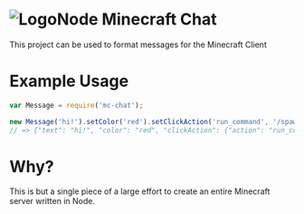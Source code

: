 ![Logo](http://i.imgur.com/Mba0WHy.png)Node Minecraft Chat
===
This project can be used to format messages for the Minecraft Client

Example Usage
===

```javascript
var Message = require('mc-chat');

new Message('hi!').setColor('red').setClickAction('run_command', '/spawn').json();
// => {"text": "hi!", "color": "red", "clickAction": {"action": "run_command", "value": "/spawn"}}
```

Why?
===
This is but a single piece of a large effort to create an entire Minecraft server written in Node.
